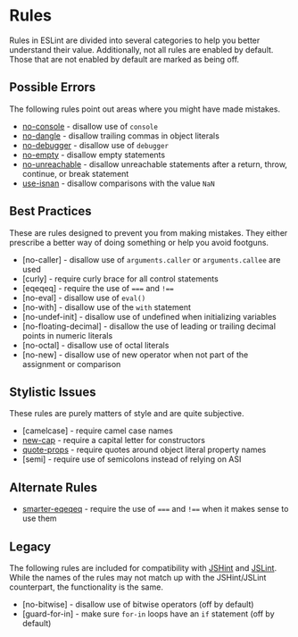 # Rules

Rules in ESLint are divided into several categories to help you better understand their value. Additionally, not all rules are enabled by default. Those that are not enabled by default are marked as being off.

## Possible Errors

The following rules point out areas where you might have made mistakes.

* [no-console](no-console.md) - disallow use of `console`
* [no-dangle](no-dangle.md) - disallow trailing commas in object literals
* [no-debugger](No-debugger.md) - disallow use of `debugger`
* [no-empty](No-empty.md) - disallow empty statements
* [no-unreachable](No-unreachable.md) - disallow unreachable statements after a return, throw, continue, or break statement
* [use-isnan](use-isnan.md) - disallow comparisons with the value `NaN`

## Best Practices

These are rules designed to prevent you from making mistakes. They either prescribe a better way of doing something or help you avoid footguns.

* [no-caller] - disallow use of `arguments.caller` or `arguments.callee` are used
* [curly] - require curly brace for all control statements
* [eqeqeq] - require the use of `===` and `!==`
* [no-eval] - disallow use of `eval()`
* [no-with] - disallow use of the `with` statement
* [no-undef-init] - disallow use of undefined when initializing variables
* [no-floating-decimal] - disallow the use of leading or trailing decimal points in numeric literals
* [no-octal] - disallow use of octal literals
* [no-new] - disallow use of new operator when not part of the assignment or comparison

## Stylistic Issues

These rules are purely matters of style and are quite subjective.

* [camelcase] - require camel case names
* [new-cap](new-cap.md) - require a capital letter for constructors
* [quote-props](Quote-props.md) - require quotes around object literal property names
* [semi] - require use of semicolons instead of relying on ASI

## Alternate Rules

* [smarter-eqeqeq](smarter-eqeqeq.md) - require the use of `===` and `!==` when it makes sense to use them

## Legacy

The following rules are included for compatibility with [JSHint](http://jshint.com) and [JSLint](http://jslint.com). While the names of the rules may not match up with the JSHint/JSLint counterpart, the functionality is the same.

* [no-bitwise] - disallow use of bitwise operators (off by default)
* [guard-for-in] - make sure `for-in` loops have an `if` statement (off by default)
